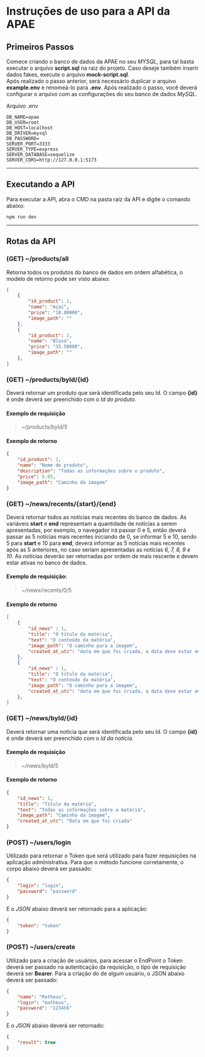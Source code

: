 # Instruções de uso para a API da APAE

## Primeiros Passos
Comece criando o banco de dados da APAE no seu *MYSQL*, para tal basta executar o arquivo **script.sql** na raiz do projeto. Caso deseje também inserir dados fakes, execute o arquivo **mock-script.sql**.<br/>
Após realizado o passo anterior, será necessário duplicar o arquivo **example.env** e renomeá-lo para **.env**. Após realizado o passo, você deverá configurar o arquivo com as configurações do seu banco de dados *MySQL*.
<br/>

Arquivo .env
```.env
DB_NAME=apae
DB_USER=root
DB_HOST=localhost
DB_DRIVER=mysql
DB_PASSWORD=
SERVER_PORT=3333
SERVER_TYPE=express
SERVER_DATABASE=sequelize
SERVER_CORS=http://127.0.0.1:5173
```

<hr/>

## Executando a API
Para executar a API, abra o CMD na pasta raiz da API e digite o comando abaixo:
```
npm run dev
```

<hr/>

## Rotas da API

### (GET) ~/products/all
Retorna todos os produtos do banco de dados em ordem alfabética, o modelo de retorno pode ser visto abaixo:
```json
[
	{
		"id_product": 1,
		"name": "Açaí",
		"price": "18.00000",
		"image_path": ""
	},
	{
		"id_product": 2,
		"name": "Blusa",
		"price": "35.50000",
		"image_path": ""
	},
]
```

### (GET) ~/products/byId/{id}
Deverá retornar um produto que será identificada pelo seu Id. O campo **{id}** é onde deverá ser preenchido com o *Id do produto*.

#### Exemplo de requisição
> ~/products/byId/5

#### Exemplo de retorno
```json
{
	"id_product": 1,
	"name": "Nome do produto",
	"description": "Todas as informações sobre o produto",
	"price": 5.85,
	"image_path": "Caminho da imagem"
}
```

### (GET) ~/news/recents/{start}/{end}
Deverá retornar todos as notícias mais recentes do banco de dados. As variáveis **start** e **end** representam a quantidade de notícias a serem apresentadas, por exemplo, o navegador irá passar 0 e 5, então deverá passar as 5 notícias mais recentes iniciando de 0, se informar 5 e 10, sendo 5 para **start** e 10 para **end**, deverá informar as 5 notícias mais recentes após as 5 anteriores, no caso seriam apresentadas as notícias *6, 7, 8, 9 e 10*. As notícias deverão ser retornadas por ordem de mais rescente e devem estar ativas no banco de dados.

#### Exemplo de requisição:
> ~/news/recents/0/5

#### Exemplo de retorno
```json
[
	{
		"id_news" : 1,
		"title": "O título da matéria",
		"text": "O conteúdo da matéria",
		"image_path": "O caminho para a imagem",
		"created_at_utc": "data em que foi criada, a data deve estar em UTC"
	},
	{
		"id_news" : 1,
		"title": "O título da matéria",
		"text": "O conteúdo da matéria",
		"image_path": "O caminho para a imagem",
		"created_at_utc": "data em que foi criada, a data deve estar em UTC"
	},
]
```

### (GET) ~/news/byId/{id}
Deverá retornar uma notícia que será identificada pelo seu Id. O campo **{id}** é onde deverá ser preenchido com o *Id da notícia*.

#### Exemplo de requisição
> ~/news/byId/5

#### Exemplo de retorno
```json
{
	"id_news": 1,
	"title": "Título da matéria",
	"text": "Todas as informações sobre a matéria",
	"image_path": "Caminho da imagem",
	"created_at_utc": "Data em que foi criada"
}
```

### (POST) ~/users/login
Utilizado para retornar o Token que será utilizado para fazer requisições na aplicação administrativa.
Para que o método funcione corretamente, o corpo abaixo deverá ser passado:
```json
{
	"login": "login",
	"password": "password"
}
```

E o *JSON* abaixo deverá ser retornado para a aplicação:
```json
{
	"token": "token"
}
```

### (POST) ~/users/create
Utilizado para a criação de usuários, para acessar o EndPoint o Token deverá ser passado na autenticação da requisição, o tipo de requisição deverá ser **Bearer**.
Para a criação do de algum usuário, o JSON abaixo deverá ser passado:
```json
{
	"name": "Matheus",
	"login": "matheus",
	"password": "123456"
}
```

E o *JSON* abaixo deverá ser retornado:
```json
{
	"result": true
}
```